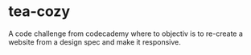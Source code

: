 # tea-cozy 
A code challenge from codecademy where to objectiv is to re-create a website from a design spec and make it responsive.
